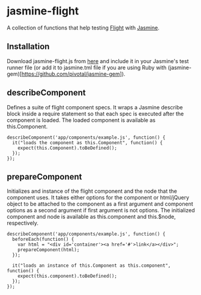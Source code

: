 # jasmine-flight

A collection of functions that help testing [Flight](https://github.com/twitter/flight) with [Jasmine](http://pivotal.github.com/jasmine/).

## Installation

Download jasmine-flight.js from [here](https://raw.github.com/kn/jasmine-flight/master/lib/jasmine-flight.js) and include it in your Jasmine's test runner file (or add it to jasmine.tml file if you are using Ruby with (jasmine-gem)[https://github.com/pivotal/jasmine-gem]).

## describeComponent

Defines a suite of flight component specs. It wraps a Jasmine describe block inside a require statement so that each spec is executed after the component is loaded. The loaded component is available as this.Component.

```
describeComponent('app/components/example.js', function() {
  it("loads the component as this.Component", function() {
    expect(this.Component).toBeDefined();
  });
});
```

## prepareComponent
 Initializes and instance of the flight component and the node that the component uses. It takes either options for the component or html/jQuery object to be attached to the component as a first argument and component options as a second argument if first argument is not options. The initialized component and node is available as this.component and this.$node, respectively.

```
describeComponent('app/components/example.js', function() {
  beforeEach(function() {
    var html = "<div id='container'><a href='#'>link</a></div>";
    prepareComponent(html);
  });

  it("loads an instance of this.Component as this.component", function() {
    expect(this.component).toBeDefined();
  });
});
```

